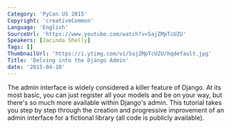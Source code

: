 ```yaml
---
Category: 'PyCon US 2015'
Copyright: 'creativeCommon'
Language: 'English'
SourceUrl: 'https://www.youtube.com/watch?v=5ajZMpTcUZU'
Speakers: [Jacinda Shelly]
Tags: []
ThumbnailUrl: 'https://i.ytimg.com/vi/5ajZMpTcUZU/hqdefault.jpg'
Title: 'Delving into the Django Admin'
date: '2015-04-10'
---
```

The admin interface is widely considered a killer feature of Django. At its most basic, you can just register all your models and be on your way, but there's so much more available within Django's admin. This tutorial takes you step by step through the creation and progressive improvement of an admin interface for a fictional library (all code is publicly available).

